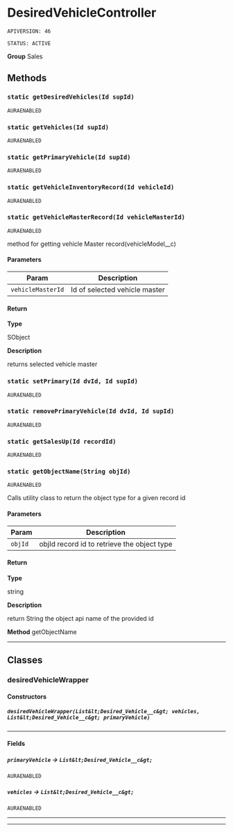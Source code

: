 # DesiredVehicleController

`APIVERSION: 46`

`STATUS: ACTIVE`



**Group** Sales

## Methods
### `static getDesiredVehicles(Id supId)`

`AURAENABLED`
### `static getVehicles(Id supId)`

`AURAENABLED`
### `static getPrimaryVehicle(Id supId)`

`AURAENABLED`
### `static getVehicleInventoryRecord(Id vehicleId)`

`AURAENABLED`
### `static getVehicleMasterRecord(Id vehicleMasterId)`

`AURAENABLED`

method for getting vehicle Master record(vehicleModel__c)

#### Parameters

|Param|Description|
|---|---|
|`vehicleMasterId`|Id of selected vehicle master|

#### Return

**Type**

SObject

**Description**

returns selected vehicle master

### `static setPrimary(Id dvId, Id supId)`

`AURAENABLED`
### `static removePrimaryVehicle(Id dvId, Id supId)`

`AURAENABLED`
### `static getSalesUp(Id recordId)`

`AURAENABLED`
### `static getObjectName(String objId)`

`AURAENABLED`

Calls utility class to return the object type for a given record id

#### Parameters

|Param|Description|
|---|---|
|`objId`|objId record id to retrieve the object type|

#### Return

**Type**

string

**Description**

return String the object api name of the provided id


**Method** getObjectName

---
## Classes
### desiredVehicleWrapper
#### Constructors
##### `desiredVehicleWrapper(List&lt;Desired_Vehicle__c&gt; vehicles, List&lt;Desired_Vehicle__c&gt; primaryVehicle)`
---
#### Fields

##### `primaryVehicle` → `List&lt;Desired_Vehicle__c&gt;`

`AURAENABLED` 

##### `vehicles` → `List&lt;Desired_Vehicle__c&gt;`

`AURAENABLED` 

---

---
